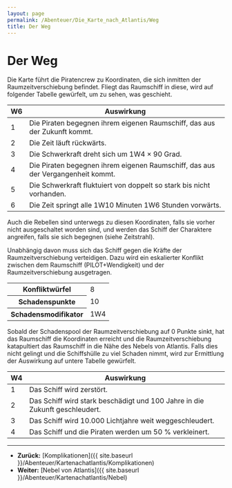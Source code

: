 ```yaml
---
layout: page
permalink: /Abenteuer/Die_Karte_nach_Atlantis/Weg
title: Der Weg
---
```


# Der Weg

Die Karte führt die Piratencrew zu Koordinaten, die sich inmitten der Raumzeitverschiebung befindet. Fliegt das Raumschiff in diese, wird auf folgender Tabelle gewürfelt, um zu sehen, was geschieht.

<table>
<thead>
<tr><th>W6</th><th>Auswirkung</th></tr>
</thead>
<tbody>
<tr><td>1</td><td>Die Piraten begegnen ihrem eigenen Raumschiff, das aus der Zukunft kommt.</td></tr>
<tr><td>2</td><td>Die Zeit läuft rückwärts.</td></tr>
<tr><td>3</td><td>Die Schwerkraft dreht sich um 1W4 &times; 90 Grad.</td></tr>
<tr><td>4</td><td>Die Piraten begegnen ihrem eigenen Raumschiff, das aus der Vergangenheit kommt.</td></tr>
<tr><td>5</td><td>Die Schwerkraft fluktuiert von doppelt so stark bis nicht vorhanden.</td></tr>
<tr><td>6</td><td>Die Zeit springt alle 1W10 Minuten 1W6 Stunden vorwärts.</td></tr>
</tbody>
</table>
Auch die Rebellen sind unterwegs zu diesen Koordinaten, falls sie vorher nicht ausgeschaltet worden sind, und werden das Schiff der Charaktere angreifen, falls sie sich begegnen (siehe Zeitstrahl).

Unabhängig davon muss sich das Schiff gegen die Kräfte der Raumzeitverschiebung verteidigen. Dazu wird ein eskalierter Konflikt zwischen dem Raumschiff (PILOT+Wendigkeit) und der Raumzeitverschiebung ausgetragen.

<table>
<tbody>
<tr><th>Konfliktwürfel</th><td>8</td></tr>
<tr><th>Schadenspunkte</th><td>10</td></tr>
<tr><th>Schadensmodifikator</th><td>1W4</td></tr>
</tbody>
</table>
Sobald der Schadenspool der Raumzeitverschiebung auf 0 Punkte sinkt, hat das Raumschiff die Koordinaten erreicht und die Raumzeitverschiebung katapultiert das Raumschiff in die Nähe des Nebels von Atlantis. Falls dies nicht gelingt und die Schiffshülle zu viel Schaden nimmt, wird zur Ermittlung der Auswirkung auf untere Tabelle gewürfelt.

<table>
<thead>
<tr><th>W4</th><th>Auswirkung</th></tr>
</thead>
<tbody>
<tr><td>1</td><td>Das Schiff wird zerstört.</td></tr>
<tr><td>2</td><td>Das Schiff wird stark beschädigt und 100 Jahre in die Zukunft geschleudert.</td></tr>
<tr><td>3</td><td>Das Schiff wird 10.000 Lichtjahre weit weggeschleudert.</td></tr>
<tr><td>4</td><td>Das Schiff und die Piraten werden um 50 % verkleinert.</td></tr>
</tbody>
</table>

***
- **Zurück:** [Komplikationen]({{ site.baseurl }}/Abenteuer/Kartenachatlantis/Komplikationen)
- **Weiter:** [Nebel von Atlantis]({{ site.baseurl }}/Abenteuer/Kartenachatlantis/Nebel)

